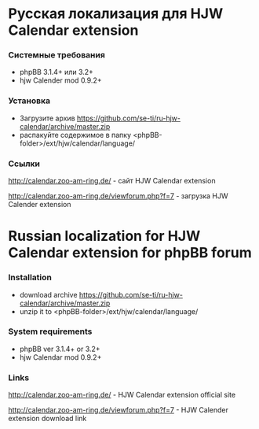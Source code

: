 # Русская локализация для HJW Calendar extension 

### Системные требования
* phpBB 3.1.4+ или 3.2+
* hjw Calender mod 0.9.2+


### Установка
* Загрузите архив https://github.com/se-ti/ru-hjw-calendar/archive/master.zip
* распакуйте содержимое в папку &lt;phpBB-folder&gt;/ext/hjw/calendar/language/


### Ссылки
http://calendar.zoo-am-ring.de/ - сайт HJW Calendar extension 

http://calendar.zoo-am-ring.de/viewforum.php?f=7 - загрузка HJW Calender extension 

# Russian localization for HJW Calendar extension for phpBB forum

### Installation
* download archive https://github.com/se-ti/ru-hjw-calendar/archive/master.zip
* unzip it to &lt;phpBB-folder&gt;/ext/hjw/calendar/language/


### System requirements
* phpBB ver 3.1.4+ or 3.2+
* hjw Calendar mod 0.9.2+

### Links
http://calendar.zoo-am-ring.de/ - HJW Calendar extension official site

http://calendar.zoo-am-ring.de/viewforum.php?f=7 - HJW Calender extension download link